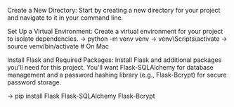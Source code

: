 
Create a New Directory: Start by creating a new directory for your project and navigate to it in your command line.

Set Up a Virtual Environment: Create a virtual environment for your project to isolate dependencies.
-> python -m venv venv
-> venv\Scripts\activate 
-> source venv/bin/activate  # On Mac

Install Flask and Required Packages: Install Flask and additional packages you'll need for this project. You'll want Flask-SQLAlchemy for database management and a password hashing library (e.g., Flask-Bcrypt) for secure password storage.

-> pip install Flask Flask-SQLAlchemy Flask-Bcrypt